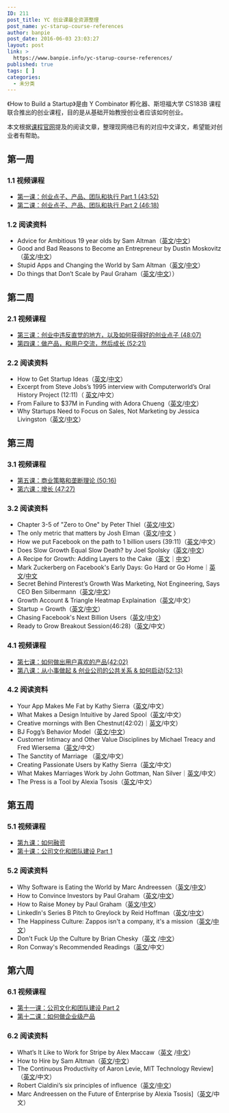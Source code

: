 ```yaml
---
ID: 211
post_title: YC 创业课最全资源整理
post_name: yc-starup-course-references
author: banpie
post_date: 2016-06-03 23:03:27
layout: post
link: >
  https://www.banpie.info/yc-starup-course-references/
published: true
tags: [ ]
categories:
  - 未分类
---
```

《How to Build a Startup》是由 Y Combinator 孵化器、斯坦福大学 CS183B 课程联合推出的创业课程，目的是从基础开始教授创业者应该如何创业。

本文根据[课程官网][1]提及的阅读文章，整理现网络已有的对应中文译文，希望能对创业者有帮助。

## 第一周

### 1\.1 视频课程

*   [第一课：创业点子、产品、团队和执行 Part 1 (43:52)][2] 
*   [第二课：创业点子、产品、团队和执行 Part 2 (46:18) ][3]

### 1\.2 阅读资料

*   Advice for Ambitious 19 year olds by Sam Altman（[英文][4]/[中文][5]）
*   Good and Bad Reasons to Become an Entrepreneur by Dustin Moskovitz （[英文][6]/[中文][7]）
*   Stupid Apps and Changing the World by Sam Altman（[英文][8]/[中文][9]）
*   Do things that Don’t Scale by Paul Graham（[英文][10]/[中文][11]））

## 第二周

### 2\.1 视频课程

*   [第三课：创业中违反直觉的地方，以及如何获得好的创业点子 (48:07)][12]
*   [第四课：做产品，和用户交流，然后成长 (52:21)][13]

### 2\.2 阅读资料

*   How to Get Startup Ideas（[英文][14]/[中文][15]）
*   Excerpt from Steve Jobs’s 1995 interview with Computerworld’s Oral History Project (12:11)（ [英文][16]/中文）
*   From Failure to $37M in Funding with Adora Chueng（[英文][17]/[中文][18]）
*   Why Startups Need to Focus on Sales, Not Marketing by Jessica Livingston（[英文][19]/[中文][20]）

## 第三周

### 3\.1 视频课程

*   [第五课：商业策略和垄断理论 (50:16)][21]
*   [第六课：增长 (47:27)][22]

### 3\.2 阅读资料

*   Chapter 3-5 of "Zero to One" by Peter Thiel（[英文][23]/[中文][24]）
*   The only metric that matters by Josh Elman（[英文][25]/[中文][26] ）
*   How we put Facebook on the path to 1 billion users (39:11)（[英文][27]/中文）
*   Does Slow Growth Equal Slow Death? by Joel Spolsky（[英文][28]/[中文][29]）
*   A Recipe for Growth: Adding Layers to the Cake（[英文][30]｜[中文][31]）
*   Mark Zuckerberg on Facebook's Early Days: Go Hard or Go Home｜[英文][32]/[中文][33]
*   Secret Behind Pinterest’s Growth Was Marketing, Not Engineering, Says CEO Ben Silbermann（[英文][34]/[中文][35]）
*   Growth Account & Triangle Heatmap Explaination（[英文][36]/中文）
*   Startup = Growth（[英文][37]/[中文][38]）
*   Chasing Facebook's Next Billion Users（[英文][39]/[中文][40]）
*   Ready to Grow Breakout Session(46:28)（[英文][41]/中文）

### 4\.1 视频课程

*   [第七课：如何做出用户喜欢的产品(42:02)][42] 
*   [第八课：从小事做起 & 创业公司的公共关系 & 如何启动(52:13)][43]

### 4\.2 阅读资料

*   Your App Makes Me Fat by Kathy Sierra（[英文][44]/中文）
*   What Makes a Design Intuitive by Jared Spool（[英文][45]/中文）
*   Creative mornings with Ben Chestnut(42:02)｜[英文][46]/中文）
*   BJ Fogg’s Behavior Model（[英文][47]/[中文][48]）
*   Customer Intimacy and Other Value Disciplines by Michael Treacy and Fred Wiersema（[英文][49]/中文）
*   The Sanctity of Marriage （[英文][50]/中文）
*   Creating Passionate Users by Kathy Sierra（[英文][51]/中文）
*   What Makes Marriages Work by John Gottman, Nan Silver｜[英文][52]/中文）
*   The Press is a Tool by Alexia Tsosis（[英文][53]/中文）

## 第五周

### 5\.1 视频课程

*   [第九课：如何融资][54] 
*   [第十课：公司文化和团队建设 Part 1][55]

### 5\.2 阅读资料

*   Why Software is Eating the World by Marc Andreessen（[英文][56]/[中文][57]）
*   How to Convince Investors by Paul Graham（[英文][58]/[中文][59]）
*   How to Raise Money by Paul Graham（[英文][60]/[中文][61]）
*   LinkedIn's Series B Pitch to Greylock by Reid Hoffman（[英文][62]/[中文][63]）
*   The Happiness Culture: Zappos isn't a company, it's a mission（[英文][64]/[中文][65]）
*   Don't Fuck Up the Culture by Brian Chesky（[英文][66] /[中文][67]）
*   Ron Conway's Recommended Readings（[英文][68]/中文）

## 第六周

### 6\.1 视频课程

*   [第十一课：公司文化和团队建设 Part 2 ][69]
*   [第十二课：如何做企业级产品][70]

### 6\.2 阅读资料

*   What’s It Like to Work for Stripe by Alex Maccaw（[英文][71] /[中文][72]）
*   How to Hire by Sam Altman（[英文][73]/[中文][74]）
*   The Continuous Productivity of Aaron Levie, MIT Technology Review]（[英文][75]/中文）
*   Robert Cialdini’s six principles of influence（[英文][76]/[中文][77]）
*   Marc Andreessen on the Future of Enterprise by Alexia Tsosis]（[英文][78]/中文）

 [1]: https://startupclass.co
 [2]: http://startupclass.club/steps/1
 [3]: http://startupclass.club/steps/2
 [4]: http://blog.samaltman.com/advice-for-ambitious-19-year-olds
 [5]: http://startupclass.club/topics/8
 [6]: https://medium.com/i-m-h-o/good-and-bad-reasons-to-become-an-entrepreneur-decf0766de8d
 [7]: http://startupclass.club/topics/124
 [8]: http://blog.samaltman.com/stupid-apps-and-changing-the-world
 [9]: http://blog.fujiji.com/stupid-apps-and-changing-the-world/
 [10]: http://paulgraham.com/ds.html
 [11]: http://startupclass.club/topics/9
 [12]: http://startupclass.club/steps/3
 [13]: http://startupclass.club/steps/4
 [14]: http://www.paulgraham.com/startupideas.html
 [15]: http://startupclass.club/topics/25
 [16]: https://www.youtube.com/watch?v=ogLPo6OCV2I
 [17]: http://wpcurve.com/homejoy-adora-cheung/
 [18]: https://startupclass.co/courses/how-to-start-a-startup/lectures/64059
 [19]: http://blogs.wsj.com/accelerators/2014/06/03/jessica-livingston-why-startups-need-to-focus-on-sales-not-marketing/
 [20]: http://startupclass.club/topics/57
 [21]: http://startupclass.club/steps/5
 [22]: http://startupclass.club/steps/6
 [23]: http://startupclass.club/topics/6
 [24]: http://maker4ever.com/2014/10/zero2one/
 [25]: https://medium.com/@joshelman/the-only-metric-that-matters-ab24a585b5ea
 [26]: http://www.zaonin.com/archives/16089
 [27]: http://youtu.be/raIUQP71SBU?t=29s
 [28]: http://www.inc.com/magazine/20091101/does-slow-growth-equal-slow-death.html
 [29]: http://www.jianshu.com/p/d2dd2e348793
 [30]: http://jeff.a16z.com/2012/01/18/a-recipe-for-growth-adding-layers-to-the-cake/
 [31]: https://startupclass.co/courses/how-to-start-a-startup/lectures/64070
 [32]: http://allthingsd.com/20121020/mark-zuckerberg-on-facebooks-early-days-go-hard-or-go-home/
 [33]: https://startupclass.co/courses/how-to-start-a-startup/lectures/64071
 [34]: http://allthingsd.com/20121020/the-secret-behind-pinterests-growth-was-marketing-not-engineering-says-ceo-ben-silbermann/
 [35]: https://startupclass.co/courses/how-to-start-a-startup/lectures/64072
 [36]: http://www.downvids.net/growth-accounting-amp-triangle-heatmap-explanation-329890.html
 [37]: http://www.paulgraham.com/growth.html
 [38]: http://36kr.com/p/155310.html
 [39]: http://www.businessweek.com/articles/2012-07-25/chasing-facebooks-next-billion-users
 [40]: http://www.jianshu.com/p/efa7618a8fed
 [41]: http://original.livestream.com/f8industry/video?clipId=pla_a093cf1f-2d34-4e74-8377-9e54bc65d8e9
 [42]: http://startupclass.club/steps/7
 [43]: http://startupclass.club/steps/8
 [44]: http://seriouspony.com/blog/2013/7/24/your-app-makes-me-fat
 [45]: http://www.uie.com/articles/design_intuitive/
 [46]: http://vimeo.com/34081566
 [47]: http://www.behaviormodel.org/
 [48]: http://www.jianshu.com/p/0e2878b912f1
 [49]: http://hbr.org/1993/01/customer-intimacy-and-other-value-disciplines/ar/1
 [50]: http://www.thisamericanlife.org/radio-archives/episode/261/transcript
 [51]: http://headrush.typepad.com/
 [52]: http://www.psychologytoday.com/articles/200910/what-makes-marriage-work
 [53]: https://docs.google.com/document/d/1LQxnHxQ6xO54BHcoOmgEeuhdHwWwujKuSpzQbQnlThk/edit
 [54]: http://startupclass.club/steps/9
 [55]: http://startupclass.club/steps/10
 [56]: http://online.wsj.com/news/articles/SB10001424053111903480904576512250915629460
 [57]: http://article.yeeyan.org/view/119378/214640/
 [58]: http://paulgraham.com/convince.html
 [59]: http://36kr.com/p/205342.html
 [60]: http://paulgraham.com/fr.html
 [61]: http://www.wtoutiao.com/p/Tf1UdY.html
 [62]: http://reidhoffman.org/linkedin-pitch-to-greylock/
 [63]: http://events.36kr.com/linkedin/
 [64]: http://www.fastcompany.com/1657030/happiness-culture-zappos-isnt-company-its-mission
 [65]: https://www.teambition.com/research/insights/article?p=research-insights&s=add-article&_id=54587f903848af49145abae5
 [66]: https://medium.com/@bchesky/dont-fuck-up-the-culture-597cde9ee9d4
 [67]: https://www.teambition.com/research/insights/article?p=research-insights&s=undefined&_id=54589d603848af49145abae6
 [68]: https://shimo.im/spreadsheet/D1CYZ6lVAPIXa9xk
 [69]: http://startupclass.club/steps/11
 [70]: http://startupclass.club/steps/12
 [71]: http://blog.alexmaccaw.com/stripes-culture
 [72]: https://www.teambition.com/research/insights/article?p=research-insights&s=undefined&_id=545ad2e44db04590783491fd
 [73]: http://blog.samaltman.com/how-to-hire
 [74]: https://www.teambition.com/research/insights/article?p=research-insights&s=undefined&_id=545215ab872e549541e23ef8
 [75]: http://www.technologyreview.com/news/522081/the-continuous-productivity-of-aaron-levie/
 [76]: http://en.wikipedia.org/wiki/Robert_Cialdini#6_key_principles_of_influence_by_Robert_Cialdini
 [77]: https://www.teambition.com/research/insights/article?p=research-insights&s=undefined&_id=545c3e0552c8589678836a7f
 [78]: http://techcrunch.com/2013/01/27/marc-andreessen-on-the-future-of-the-enterprise/